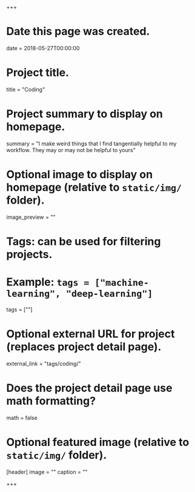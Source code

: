 +++
# Date this page was created.
date = 2018-05-27T00:00:00

# Project title.
title = "Coding"

# Project summary to display on homepage.
summary = "I make weird things that I find tangentially helpful to my workflow. They may or may not be helpful to yours"

# Optional image to display on homepage (relative to `static/img/` folder).
image_preview = ""

# Tags: can be used for filtering projects.
# Example: `tags = ["machine-learning", "deep-learning"]`
tags = [""]

# Optional external URL for project (replaces project detail page).
external_link = "tags/coding/"

# Does the project detail page use math formatting?
math = false

# Optional featured image (relative to `static/img/` folder).
[header]
image = ""
caption = ""

+++
